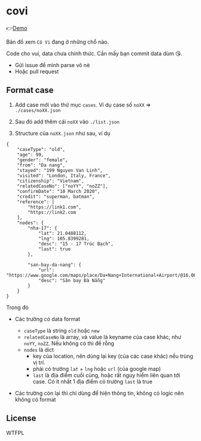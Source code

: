 # covi

👉[Demo](https://trichimtrich.github.io/covi/)

Bản đồ xem `Cô Vi` đang ở những chỗ nào.

Code cho vui, data chưa chính thức. Cần mấy bạn commit data dùm 😘.

- Gửi issue để mình parse vô nè
- Hoặc pull request

## Format case

1. Add case mới vào thử mục `cases`. Ví dụ case số `noXX` => `./cases/noXX.json`

2. Sau đó add thêm cái `noXX` vào `./list.json`

3. Structure của `noXX.json` như sau, ví dụ

```
{
    "caseType": "old",
    "age": 99,
    "gender": "female",
    "from": "Da nang",
    "stayed": "199 Nguyen Van Linh",
    "visited": "London, Italy, France",
    "citizenship": "Vietnam",
    "relatedCaseNo": ["noYY", "noZZ"],
    "confirmDate": "10 March 2020",
    "credit": "superman, batman",
    "reference": [
        "https://link1.com",
        "https://link2.com
    ],
    "nodes": {
        "nha-17": {
            "lat": 21.0488112,
            "lng": 105.8399281,
            "desc": "15 - 17 Trúc Bạch",
            "last": true
        },

        "san-bay-da-nang": {
            "url": "https://www.google.com/maps/place/Da+Nang+International+Airport/@16.0632712,108.2280497,17z/data=!4m5!3m4!1s0x314219a273df52d1:0xb203f9fca295071a!8m2!3d16.0563276!4d108.2008338",
            "desc": "Sân bay Đà Nẵng"
        }
    }
}
```

Trong đó

- Các trường có data format
    - `caseType` là string `old` hoặc `new`
    - `relatedCaseNo` là array, và value là keyname của case khác, như `noYY`, `noZZ`. Nếu không có thì để rỗng
    - `nodes` là dict
        - key của location, nên dùng lại key (của các case khác) nếu trùng vị trí.
        - phải có trường `lat` + `lng` hoặc `url` (của google map)
        - `last` là địa điểm cuối cùng, hoặc rất nguy hiểm liên quan tới case. Có ít nhất 1 địa điểm có trường `last` là true

- Các trường còn lại thì chỉ dùng để hiện thông tin, không có logic nên không có format

## License

<a href="http://www.wtfpl.net/"><img
       src="http://www.wtfpl.net/wp-content/uploads/2012/12/wtfpl-badge-4.png"
       width="80" height="15" alt="WTFPL" /></a>